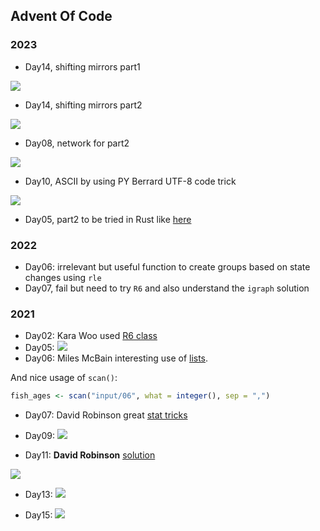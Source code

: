 
## Advent Of Code

### 2023

- Day14, shifting mirrors part1

![](2023/day14.gif)

- Day14, shifting mirrors part2

![](2023/day14_part2_input.gif)

- Day08, network for part2

![](2023/08.png)

- Day10, ASCII by using PY Berrard UTF-8 code trick

![](2023/10_ascii.png)

- Day05, part2 to be tried in Rust like [here](https://github.com/hgrsd/aoc2023/blob/main/src/bin/day5.rs)

### 2022

- Day06: irrelevant but useful function to create groups based on state changes using `rle`
- Day07, fail but need to try `R6` and also understand the `igraph` solution

### 2021

- Day02: Kara Woo used [R6 class](https://twitter.com/kara_woo/status/1468303906316775424?s=20)
- Day05: ![](2021/d05.png)
- Day06: Miles McBain interesting use of [lists](https://twitter.com/MilesMcBain/status/1468888082908782592?s=20).

And nice usage of `scan()`:

```r
fish_ages <- scan("input/06", what = integer(), sep = ",")
```

- Day07: David Robinson great [stat tricks](https://twitter.com/drob/status/1468247388238327822?s=20)

- Day09: ![](2021/d09.png)

- Day11: **David Robinson** [solution](https://twitter.com/drob/status/1469766453771522056?s=20)

![](2021/octo_flash.gif)

- Day13: ![](2021/d13_code.png)

- Day15: ![](2021/d15_path.png)
